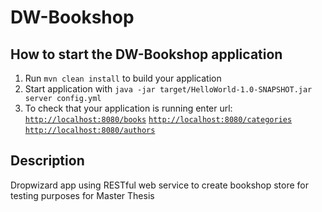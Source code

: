 # DW-Bookshop

How to start the DW-Bookshop application
---

1. Run `mvn clean install` to build your application
2. Start application with `java -jar target/HelloWorld-1.0-SNAPSHOT.jar server config.yml`
3. To check that your application is running enter url:
  [`http://localhost:8080/books`](http://localhost:8080/books)
  [`http://localhost:8080/categories`](http://localhost:8080/categories)
  [`http://localhost:8080/authors`](http://localhost:8080/authors)

## Description
  Dropwizard app using RESTful web service to create bookshop store for testing purposes for Master Thesis
